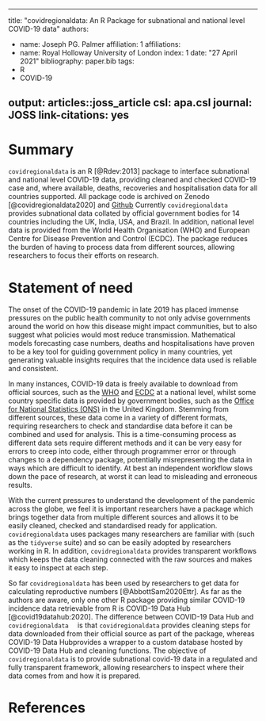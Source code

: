 
---
title: "covidregionaldata: An R Package for subnational and national level COVID-19 data"
authors:
  - name: Joseph PG. Palmer
    affiliation: 1
affiliations:
 - name: Royal Holloway University of London
   index: 1
date: "27 April 2021"
bibliography: paper.bib
tags:
  - R
  - COVID-19

output: articles::joss_article
csl: apa.csl
journal: JOSS
link-citations: yes
---

# Summary 

`covidregionaldata` is an R [@Rdev:2013] package to interface subnational and national level COVID-19 data, providing cleaned and checked COVID-19 case and, where available, deaths, recoveries and hospitalisation data for all countries supported. All package code is archived on Zenodo [@covidregionaldata2020] and [Github](https://github.com/epiforecasts/covidregionaldata) Currently `covidregionaldata` provides subnational data collated by official government bodies for 14 countries including the UK, India, USA, and Brazil. In addition, national level data is provided from the World Health Organisation (WHO) and European Centre for Disease Prevention and Control (ECDC). The package reduces the burden of having to process data from different sources, allowing researchers to focus their efforts on research. 

# Statement of need 

The onset of the COVID-19 pandemic in late 2019 has placed immense pressures on the public health community to not only advise governments around the world on how this disease might impact communities, but to also suggest what policies would most reduce transmission. Mathematical models forecasting case numbers, deaths and hospitalisations have proven to be a key tool for guiding government policy in many countries, yet generating valuable insights requires that the incidence data used is reliable and consistent.  

In many instances, COVID-19 data is freely available to download from official sources, such as the [WHO](https://covid19.who.int/) and [ECDC](https://www.ecdc.europa.eu/en/publications-data/download-todays-data-geographic-distribution-covid-19-cases-worldwide}) at a national level, whilst some country specific data is provided by government bodies, such as the [Office for National Statistics (ONS)](https://coronavirus.data.gov.uk/details/download}) in the United Kingdom. Stemming from different sources, these data come in a variety of different formats, requiring researchers to check and standardise data before it can be combined and used for analysis. This is a time-consuming process as different data sets require different methods and it can be very easy for errors to creep into code, either through programmer error or through changes to a dependency package, potentially misrepresenting the data in ways which are difficult to identify. At best an independent workflow slows down the pace of research, at worst it can lead to misleading and erroneous results.  

With the current pressures to understand the development of the pandemic across the globe, we feel it is important researchers have a package which brings together data from multiple different sources and allows it to be easily cleaned, checked and standardised ready for application. `covidregionaldata` uses packages many researchers are familiar with (such as the `tidyverse` suite) and so can be easily adopted by researchers working in R. In addition, `covidregionaldata` provides transparent workflows which keeps the data cleaning connected with the raw sources and makes it easy to inspect at each step. 

So far `covidregionaldata` has been used by researchers to get data for calculating reproductive numbers [@AbbottSam2020Ettr]. As far as the authors are aware, only one other R package providing similar COVID-19 incidence data retrievable from R is COVID-19 Data Hub [@covid19datahub:2020]. The difference between COVID-19 Data Hub and `covidregionaldata	` is that `covidregionaldata` provides cleaning steps for data downloaded from their official source as part of the package, whereas COVID-19 Data Hubprovides a wrapper to a custom database hosted by COVID-19 Data Hub and cleaning functions. The objective of `covidregionaldata` is to provide subnational covid-19 data in a regulated and fully transparent framework, allowing researchers to inspect where their data comes from and how it is prepared. 

# References
